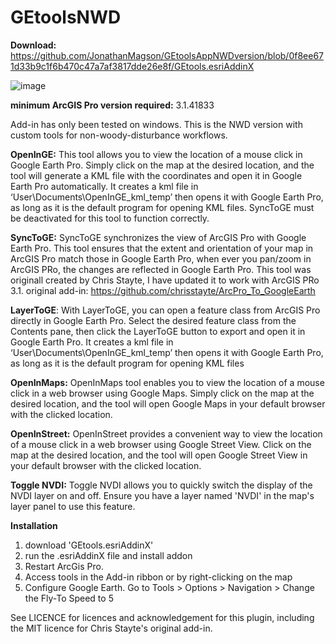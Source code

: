 # GEtoolsNWD

**Download:** https://github.com/JonathanMagson/GEtoolsAppNWDversion/blob/0f8ee671d33b9c1f6b470c47a7af3817dde26e8f/GEtools.esriAddinX

![image](https://github.com/JonathanMagson/GEtoolsAppNWDversion/assets/162064664/cf05c4e2-8419-4e62-aa3a-cc8bc3627de0)

**minimum ArcGIS Pro version required:** 3.1.41833

﻿Add-in has only been tested on windows. This is the NWD version with custom tools for non-woody-disturbance workflows.

**OpenInGE:** This tool allows you to view the location of a mouse click in Google Earth Pro. Simply click on the map at the desired location, and the tool will generate a KML file with the coordinates and open it in Google Earth Pro automatically. It creates a kml file in ‘User\Documents\OpenInGE_kml_temp’ then opens it with Google Earth Pro, as long as it is the default program for opening KML files. SyncToGE must be deactivated for this tool to function correctly.

**SyncToGE:** SyncToGE synchronizes the view of ArcGIS Pro with Google Earth Pro. This tool ensures that the extent and orientation of your map in ArcGIS Pro match those in Google Earth Pro, when ever you pan/zoom in ArcGIS PRo, the changes are reflected in Google Earth Pro. This tool was originall created by Chris Stayte, I have updated it to work with ArcGIS PRo 3.1. original add-in: https://github.com/chrisstayte/ArcPro_To_GoogleEarth

**LayerToGE**: With LayerToGE, you can open a feature class from ArcGIS Pro directly in Google Earth Pro. Select the desired feature class from the Contents pane, then click the LayerToGE button to export and open it in Google Earth Pro. It creates a kml file in ‘User\Documents\OpenInGE_kml_temp’ then opens it with Google Earth Pro, as long as it is the default program for opening KML files

**OpenInMaps:** OpenInMaps tool enables you to view the location of a mouse click in a web browser using Google Maps. Simply click on the map at the desired location, and the tool will open Google Maps in your default browser with the clicked location.

**OpenInStreet:** OpenInStreet provides a convenient way to view the location of a mouse click in a web browser using Google Street View. Click on the map at the desired location, and the tool will open Google Street View in your default browser with the clicked location.

**Toggle NVDI:** Toggle NVDI allows you to quickly switch the display of the NVDI layer on and off. Ensure you have a layer named 'NVDI' in the map's layer panel to use this feature.

**Installation**
1. download 'GEtools.esriAddinX'
2. run the .esriAddinX file and install addon
3. Restart ArcGis Pro.
4. Access tools in the Add-in ribbon or by right-clicking on the map
5. Configure Google Earth. Go to Tools > Options > Navigation > Change the Fly-To Speed to 5


See LICENCE for  licences and acknowledgement for this plugin, including the MIT licence for Chris Stayte's original add-in.


